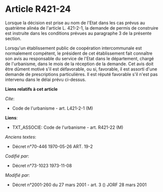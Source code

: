 # Article R421-24

Lorsque la décision est prise au nom de l'Etat dans les cas prévus au quatrième alinéa de l'article L. 421-2-1, la demande de
permis de construire est instruite dans les conditions prévues au paragraphe 3 de la présente section.

Lorsqu'un établissement public de coopération intercommunale est normalement compétent, le président de cet établissement
fait connaître son avis au responsable du service de l'Etat dans le département, chargé de l'urbanisme, dans le mois de la
réception de la demande. Cet avis doit être dûment motivé s'il est défavorable, ou si, favorable, il est assorti d'une
demande de prescriptions particulières. Il est réputé favorable s'il n'est pas intervenu dans le délai prévu ci-dessus.

**Liens relatifs à cet article**

_Cite_:

  - Code de l'urbanisme - art. L421-2-1 (M)

**Liens**:

  - TXT_ASSOCIE: Code de l'urbanisme - art. R421-22 (M)

_Anciens textes_:

  - Décret n°70-446 1970-05-26 ART. 19-2

_Codifié par_:

  - Décret n°73-1023 1973-11-08

_Modifié par_:

  - Décret n°2001-260 du 27 mars 2001 - art. 3 () JORF 28 mars 2001
